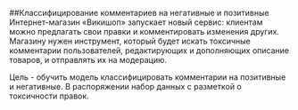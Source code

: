 ##Классифицирование комментариев на негативные и позитивные 
Интернет-магазин «Викишоп» запускает новый сервис: клиентам можно предлагать свои правки и комментировать изменения других. Магазину нужен инструмент, который будет искать токсичные комментарии пользователей, редактирующих и дополняющих описание товаров, и отправлять их на модерацию.

Цель - обучить модель классифицировать комментарии на позитивные и негативные. В распоряжении набор данных с разметкой о токсичности правок.
